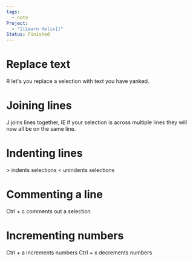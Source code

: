 ```yaml
---
tags:
  - note
Project:
  - "[[Learn Helix]]"
Status: Finished
---
```

# Replace text
R let's you replace a selection with text you have yanked.

# Joining lines
J joins lines together, IE if your selection is across multiple lines they will now all be on the same line.

# Indenting lines
\> indents selections
< unindents selections

# Commenting a line
Ctrl + c comments out a selection

# Incrementing numbers
Ctrl + a increments numbers
Ctrl + x decrements numbers

